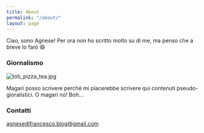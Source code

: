 ```yaml
---
title: About
permalink: "/about/"
layout: page
---
```


Ciao, sono Agnese\! Per ora non ho scritto molto su di me, ma penso che a breve lo far&oacute; 😄

### Giornalismo

![toti_pizza_tea.jpg](/uploads/toti_pizza_tea.jpg)

Magari posso scrivere perché mi piacerebbe scrivere qui contenuti pseudo-gioralistici. O magari no\! Boh…

### Contatti

[agnesedifrancesco.blog@gmail.com](email:agnesedifrancesco.blog@gmail.com)